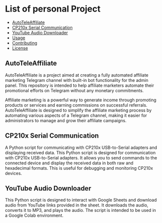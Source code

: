 # List of personal Project

- [AutoTeleAffiliate](#AutoTeleAffiliate)
- [CP210x Serial Communication](#CP210x-Serial-Communication)
- [YouTube Audio Downloader](#YouTube-Audio-Downloader)
- [Usage](#usage)
- [Contributing](#contributing)
- [License](#license)

## AutoTeleAffiliate
AutoTeleAffiliate is a project aimed at creating a fully automated affiliate marketing Telegram channel with built-in bot functionality for the admin panel. This repository is intended to help affiliate marketers automate their promotional efforts on Telegram without any monetary commitments.

Affiliate marketing is a powerful way to generate income through promoting products or services and earning commissions on successful referrals. AutoTeleAffiliate is designed to simplify the affiliate marketing process by automating various aspects of a Telegram channel, making it easier for administrators to manage and grow their affiliate campaigns.

## CP210x Serial Communication

A Python script for communicating with CP210x USB-to-Serial adapters and displaying received data.
This Python script is designed for communication with CP210x USB-to-Serial adapters. It allows you to send commands to the connected device and display the received data in both raw and hexadecimal formats. This is useful for debugging and monitoring CP210x devices.

## YouTube Audio Downloader

This Python script is designed to interact with Google Sheets and download audio from YouTube links provided in the sheet. It downloads the audio, converts it to MP3, and plays the audio. The script is intended to be used in a Google Colab environment.
